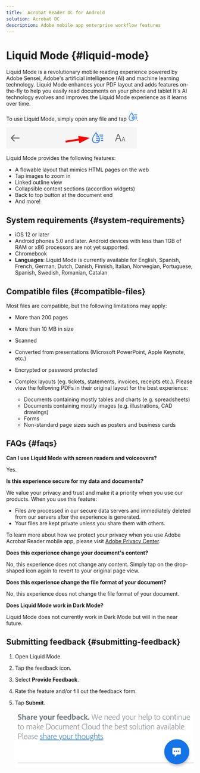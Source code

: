 ```yaml
---
title:  Acrobat Reader DC for Android
solution: Acrobat DC
description: Adobe mobile app enterprise workflow features
---
```


# Liquid Mode {#liquid-mode}

Liquid Mode is a revolutionary mobile reading experience powered by Adobe Sensei, Adobe's artificial intelligence (AI) and machine learning technology. Liquid Mode enhances your PDF layout and adds features on-the-fly to help you easily read documents on your phone and tablet  It's AI technology evolves and improves the Liquid Mode experience as it learns over time.

To use Liquid Mode, simply open any file and tap ![image](./images/lmodeicon.png). 

![image](./images/lmodetop.png)

Liquid Mode provides the following features: 

* A flowable layout that mimics HTML pages on the web
* Tap images to zoom in 
* Linked outline view
* Collapsible content sections (accordion widgets)
* Back to top button at the document end
* And more!

## System requirements {#system-requirements}

* iOS 12 or later
* Android phones 5.0 and later. Android devices with less than 1GB of RAM or x86 processors are not yet supported.
* Chromebook
* **Languages**: Liquid Mode is currently available for English, Spanish, French, German, Dutch, Danish, Finnish, Italian, Norwegian, Portuguese, Spanish, Swedish, Romanian, Catalan

## Compatible files {#compatible-files}

Most files are compatible, but the following limitations may apply: 

* More than 200 pages
* More than 10 MB in size
* Scanned
* Converted from presentations (Microsoft PowerPoint, Apple Keynote, etc.)
* Encrypted or password protected
* Complex layouts (eg. tickets, statements, invoices, receipts etc.). Please view the following PDFs in their original layout for the best experience:

    * Documents containing mostly tables and charts (e.g. spreadsheets)
    * Documents containing mostly images (e.g. illustrations, CAD drawings)
    * Forms
    * Non-standard page sizes such as posters and business cards 

## FAQs {#faqs}

**Can I use Liquid Mode with screen readers and voiceovers?**

Yes.

**Is this experience secure for my data and documents?**

We value your privacy and trust and make it a priority when you use our products. When you use this feature:

* Files are processed in our secure data servers and immediately deleted from our servers after the experience is generated.
* Your files are kept private unless you share them with others. 

To learn more about how we protect your privacy when you use Adobe Acrobat Reader mobile app, please visit [Adobe Privacy Center](https://www.adobe.com/privacy.html).

**Does this experience change your document's content?** 

No, this experience does not change any content. Simply tap on the drop-shaped icon again to revert to your original page view.

**Does this experience change the file format of your document?**

No, this experience does not change the file format of your document.

**Does Liquid Mode work in Dark Mode?**

Liquid Mode does not currently work in Dark Mode but will in the near future. 

## Submitting feedback {#submitting-feedback}

1. Open Liquid Mode.
1. Tap the feedback icon.
1. Select **Provide Feedback**.
1. Rate the feature and/or fill out the feedback form. 
1. Tap **Submit**. 

   ![image](./images/feedback.png)
